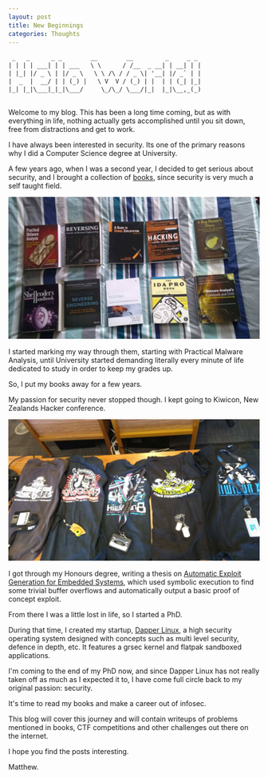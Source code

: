 ```yaml
---
layout: post
title: New Beginnings
categories: Thoughts
---
```


```
 _   _      _ _        __        __         _     _ _ 
| | | | ___| | | ___   \ \      / /__  _ __| | __| | |
| |_| |/ _ \ | |/ _ \   \ \ /\ / / _ \| '__| |/ _` | |
|  _  |  __/ | | (_) |   \ V  V / (_) | |  | | (_| |_|
|_| |_|\___|_|_|\___/     \_/\_/ \___/|_|  |_|\__,_(_)
                                                      
```

Welcome to my blog. This has been a long time coming, but as with everything in life, nothing actually gets accomplished until you sit down, free from distractions and get to work.

I have always been interested in security. Its one of the primary reasons why I did a Computer Science degree at University. 

A few years ago, when I was a second year, I decided to get serious about security, and I brought a collection of [books](/books), since security is very much a self taught field.

![books](/assets/images/2018_00.jpg)

I started marking my way through them, starting with Practical Malware Analysis, until University started demanding literally every minute of life dedicated to study in order to keep my grades up.

<!--more-->

So, I put my books away for a few years.

My passion for security never stopped though. I kept going to Kiwicon, New Zealands Hacker conference.

![t-shirts](/assets/images/2018_01.jpg)

I got through my Honours degree, writing a thesis on [Automatic Exploit Generation for Embedded Systems](https://ir.canterbury.ac.nz/bitstream/handle/10092/14451/hons_1504.pdf?sequence=1&isAllowed=y), which used symbolic execution to find some trivial buffer overflows and automatically output a basic proof of concept exploit.

From there I was a little lost in life, so I started a PhD.

During that time, I created my startup, [Dapper Linux](https://dapperlinux.com), a high security operating system designed with concepts such as multi level security, defence in depth, etc. It features a grsec kernel and flatpak sandboxed applications.

I'm coming to the end of my PhD now, and since Dapper Linux has not really taken off as much as I expected it to, I have come full circle back to my original passion: security.

It's time to read my books and make a career out of infosec.

This blog will cover this journey and will contain writeups of problems mentioned in books, CTF competitions and other challenges out there on the internet.

I hope you find the posts interesting.

Matthew.
